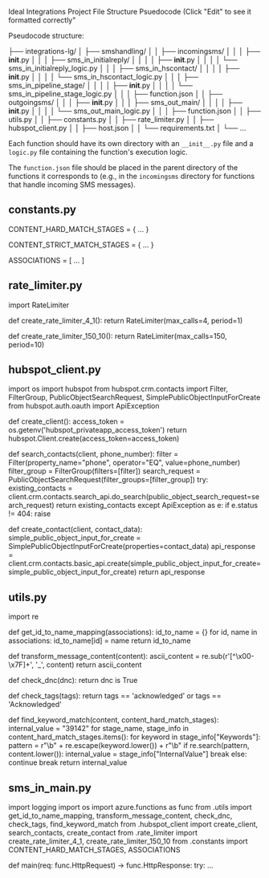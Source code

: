 Ideal Integrations Project File Structure Psuedocode (Click "Edit" to see it formatted correctly"

Pseudocode structure:

├── integrations-lg/
│ ├── smshandling/
│ │ ├── incomingsms/
│ │ │ ├── __init__.py
│ │ │ ├── sms_in_initialreply/
│ │ │ │ ├── __init__.py
│ │ │ │ └── sms_in_initialreply_logic.py 
│ │ │ ├── sms_in_hscontact/
│ │ │ │ ├── __init__.py
│ │ │ │ └── sms_in_hscontact_logic.py 
│ │ │ ├── sms_in_pipeline_stage/
│ │ │ │ ├── __init__.py
│ │ │ │ └── sms_in_pipeline_stage_logic.py 
│ │ │ ├── function.json
│ │ ├── outgoingsms/
│ │ │ ├── __init__.py
│ │ │ ├── sms_out_main/
│ │ │ │ ├── __init__.py
│ │ │ │ └── sms_out_main_logic.py 
│ │ │ ├── function.json
│ │ ├── utils.py
│ │ ├── constants.py
│ │ ├── rate_limiter.py
│ │ ├── hubspot_client.py
│ │ ├── host.json
│ │ └── requirements.txt
│ └── ...

Each function should have its own directory with an `__init__.py` file and a `logic.py` file containing the function's execution logic. 

The `function.json` file should be placed in the parent directory of the functions it corresponds to (e.g., in the `incomingsms` directory for functions that handle incoming SMS messages).


constants.py
----------
CONTENT_HARD_MATCH_STAGES = {
    ...
}

CONTENT_STRICT_MATCH_STAGES = {
    ...
}

ASSOCIATIONS = [
    ...
]

rate_limiter.py
---------------
import RateLimiter

def create_rate_limiter_4_1():
    return RateLimiter(max_calls=4, period=1)

def create_rate_limiter_150_10():
    return RateLimiter(max_calls=150, period=10)

hubspot_client.py
-----------------
import os
import hubspot
from hubspot.crm.contacts import Filter, FilterGroup, PublicObjectSearchRequest, SimplePublicObjectInputForCreate
from hubspot.auth.oauth import ApiException

def create_client():
    access_token = os.getenv('hubspot_privateapp_access_token')
    return hubspot.Client.create(access_token=access_token)

def search_contacts(client, phone_number):
    filter = Filter(property_name="phone", operator="EQ", value=phone_number)
    filter_group = FilterGroup(filters=[filter])
    search_request = PublicObjectSearchRequest(filter_groups=[filter_group])
    try:
        existing_contacts = client.crm.contacts.search_api.do_search(public_object_search_request=search_request)
        return existing_contacts
    except ApiException as e:
        if e.status != 404:
            raise

def create_contact(client, contact_data):
    simple_public_object_input_for_create = SimplePublicObjectInputForCreate(properties=contact_data)
    api_response = client.crm.contacts.basic_api.create(simple_public_object_input_for_create=simple_public_object_input_for_create)
    return api_response

utils.py
--------
import re

def get_id_to_name_mapping(associations):
    id_to_name = {}
    for id, name in associations:
        id_to_name[id] = name
    return id_to_name

def transform_message_content(content):
    ascii_content = re.sub(r'[^\x00-\x7F]+', '_', content)
    return ascii_content

def check_dnc(dnc):
    return dnc is True

def check_tags(tags):
    return tags == 'acknowledged' or tags == 'Acknowledged'

def find_keyword_match(content, content_hard_match_stages):
    internal_value = "39142"
    for stage_name, stage_info in content_hard_match_stages.items():
        for keyword in stage_info["Keywords"]:
            pattern = r"\b" + re.escape(keyword.lower()) + r"\b"
            if re.search(pattern, content.lower()):
                internal_value = stage_info["InternalValue"]
                break
        else:
            continue
        break
    return internal_value

sms_in_main.py
-------
import logging
import os
import azure.functions as func
from .utils import get_id_to_name_mapping, transform_message_content, check_dnc, check_tags, find_keyword_match
from .hubspot_client import create_client, search_contacts, create_contact
from .rate_limiter import create_rate_limiter_4_1, create_rate_limiter_150_10
from .constants import CONTENT_HARD_MATCH_STAGES, ASSOCIATIONS

def main(req: func.HttpRequest) -> func.HttpResponse:
    try:
        ...
